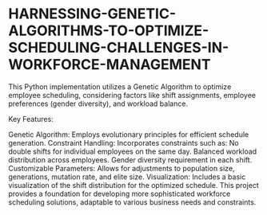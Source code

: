 # HARNESSING-GENETIC-ALGORITHMS-TO-OPTIMIZE-SCHEDULING-CHALLENGES-IN-WORKFORCE-MANAGEMENT
This Python implementation utilizes a Genetic Algorithm to optimize employee scheduling, considering factors like shift assignments, employee preferences (gender diversity), and workload balance.

Key Features:

Genetic Algorithm: Employs evolutionary principles for efficient schedule generation.
Constraint Handling: Incorporates constraints such as:
No double shifts for individual employees on the same day.
Balanced workload distribution across employees.
Gender diversity requirement in each shift.
Customizable Parameters: Allows for adjustments to population size, generations, mutation rate, and elite size.
Visualization: Includes a basic visualization of the shift distribution for the optimized schedule.
This project provides a foundation for developing more sophisticated workforce scheduling solutions, adaptable to various business needs and constraints.
